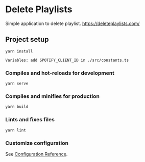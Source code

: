 # Delete Playlists

Simple application to delete playlist. https://deleteplaylists.com/

## Project setup
```
yarn install
```

```
Variables: add SPOTIFY_CLIENT_ID in ./src/constants.ts
```

### Compiles and hot-reloads for development
```
yarn serve
```

### Compiles and minifies for production
```
yarn build
```

### Lints and fixes files
```
yarn lint
```

### Customize configuration
See [Configuration Reference](https://cli.vuejs.org/config/).
